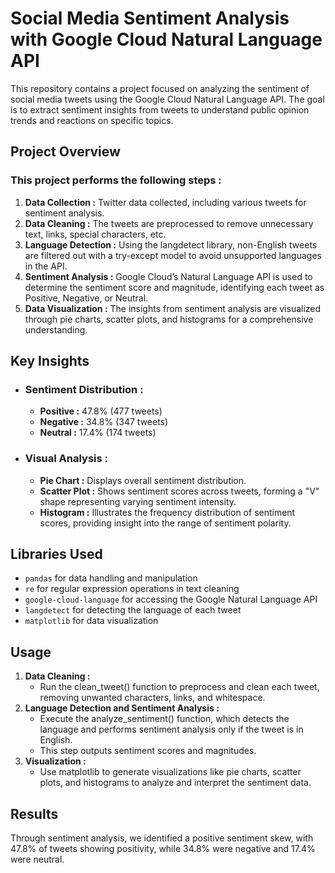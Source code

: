 # Social Media Sentiment Analysis with Google Cloud Natural Language API
This repository contains a project focused on analyzing the sentiment of social media tweets using the Google Cloud Natural Language API. The goal is to extract sentiment insights from tweets to understand public opinion trends and reactions on specific topics.

## Project Overview
### This project performs the following steps :

1. **Data Collection :** Twitter data collected, including various tweets for sentiment analysis.
2. **Data Cleaning :** The tweets are preprocessed to remove unnecessary text, links, special characters, etc.
3. **Language Detection :** Using the langdetect library, non-English tweets are filtered out with a try-except model to avoid unsupported languages in the API.
4. **Sentiment Analysis :** Google Cloud’s Natural Language API is used to determine the sentiment score and magnitude, identifying each tweet as Positive, Negative, or Neutral.
5. **Data Visualization :** The insights from sentiment analysis are visualized through pie charts, scatter plots, and histograms for a comprehensive understanding.

## Key Insights
+ ### Sentiment Distribution :
  + **Positive :** 47.8% (477 tweets)
  + **Negative :** 34.8% (347 tweets)
  + **Neutral :** 17.4% (174 tweets)
 
+ ### Visual Analysis :
  + **Pie Chart :** Displays overall sentiment distribution.
  + **Scatter Plot :** Shows sentiment scores across tweets, forming a "V" shape representing varying sentiment intensity.
  + **Histogram :** Illustrates the frequency distribution of sentiment scores, providing insight into the range of sentiment polarity.
 
## Libraries Used
+ `pandas` for data handling and manipulation
+ `re` for regular expression operations in text cleaning
+ `google-cloud-language` for accessing the Google Natural Language API
+ `langdetect` for detecting the language of each tweet
+ `matplotlib` for data visualization

## Usage
1. **Data Cleaning :**
    + Run the clean_tweet() function to preprocess and clean each tweet, removing unwanted characters, links, and whitespace.
2. **Language Detection and Sentiment Analysis :**
    + Execute the analyze_sentiment() function, which detects the language and performs sentiment analysis only if the tweet is in English.
    + This step outputs sentiment scores and magnitudes.
3. **Visualization :**
    + Use matplotlib to generate visualizations like pie charts, scatter plots, and histograms to analyze and interpret the sentiment data.

## Results
Through sentiment analysis, we identified a positive sentiment skew, with 47.8% of tweets showing positivity, while 34.8% were negative and 17.4% were neutral.
